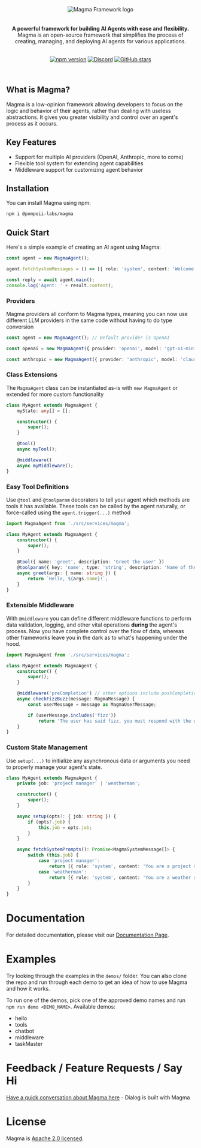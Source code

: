 <div align="center">
<img alt="Magma Framework logo" src="https://db.productdialog.com/storage/v1/object/public/images/magma-header.jpg">
</div>

<br/>
<br/>

<div align="center"><strong>A powerful framework for building AI Agents with ease and flexibility.</strong><br> Magma is an open-source framework that simplifies the process of creating, managing, and deploying AI agents for various applications.
<br />
<br />

</div>

<div align="center">

[![npm version](https://img.shields.io/npm/v/@pompeii-labs/magma.svg)](https://www.npmjs.com/package/@pompeii-labs/magma)
[![Discord](https://img.shields.io/discord/1285279452661551145?color=7289da&label=Discord&logo=discord&logoColor=ffffff)](https://discord.gg/NShaQZmhpr)
[![GitHub stars](https://img.shields.io/github/stars/pompeii-labs/Magma?style=social)](https://github.com/pompeii-labs/Magma)

</div>

<br/>

## What is Magma?

Magma is a low-opinion framework allowing developers to focus on the logic and behavior of their agents, rather than dealing with useless abstractions. It gives you greater visibility and control over an agent's process as it occurs.

## Key Features

- Support for multiple AI providers (OpenAI, Anthropic, more to come)
- Flexible tool system for extending agent capabilities
- Middleware support for customizing agent behavior

## Installation

You can install Magma using npm:
```bash
npm i @pompeii-labs/magma
```

## Quick Start

Here's a simple example of creating an AI agent using Magma:

```ts
const agent = new MagmaAgent();

agent.fetchSystemMessages = () => [{ role: 'system', content: 'Welcome the user to the Magma framework by Pompeii Labs' }];

const reply = await agent.main();
console.log('Agent: ' + result.content);
```

### Providers

Magma providers all conform to Magma types, meaning you can now use different LLM providers in the same code without having to do type conversion

```ts
const agent = new MagmaAgent(); // Default provider is OpenAI

const openai = new MagmaAgent({ provider: 'openai', model: 'gpt-o1-mini' });

const anthropic = new MagmaAgent({ provider: 'anthropic', model: 'claude-3-5-sonnet-20240620' });
```

### Class Extensions

The `MagmaAgent` class can be instantiated as-is with `new MagmaAgent` or extended for more custom functionality

```ts
class MyAgent extends MagmaAgent {
    myState: any[] = [];

    constructor() {
        super();
    }

    @tool()
    async myTool();

    @middleware()
    async myMiddleware();
}
```

### Easy Tool Definitions

Use `@tool` and `@toolparam` decorators to tell your agent which methods are tools it has available. These tools can be called by the agent naturally, or force-called using the `agent.trigger(...)` method

```ts
import MagmaAgent from './src/services/magma';

class MyAgent extends MagmaAgent {
    constructor() {
        super();
    }

    @tool({ name: 'greet', description: 'Greet the user' })
    @toolparam({ key: 'name', type: 'string', description: 'Name of the user', required: true })
    async greet(args: { name: string }) {
        return `Hello, ${args.name}!`;
    }
}
```

### Extensible Middleware

With `@middleware` you can define different middleware functions to perform data validation, logging, and other vital operations **during** the agent's process. Now you have complete control over the flow of data, whereas other frameworks leave you in the dark as to what's happening under the hood.

```ts
import MagmaAgent from './src/services/magma';

class MyAgent extends MagmaAgent {
    constructor() {
        super();
    }

    @middleware('preCompletion') // other options include postCompletion, preToolExecution, postToolExecution
    async checkFizzBuzz(message: MagmaMessage) {
        const userMessage = message as MagmaUserMessage;

        if (userMessage.includes('fizz'))
            return 'The user has said fizz, you must respond with the word buzz';
    }
}
```

### Custom State Management

Use `setup(...)` to initialize any asynchronous data or arguments you need to properly manage your agent's state.

```ts
class MyAgent extends MagmaAgent {
    private job: 'project manager' | 'weatherman';

    constructor() {
        super();
    }

    async setup(opts?: { job: string }) {
        if (opts?.job) {
            this.job = opts.job;
        }
    }

    async fetchSystemPrompts(): Promise<MagmaSystemMessage[]> {
        switch (this.job) {
            case 'project manager':
                return [{ role: 'system', content: 'You are a project manager. Keep the team on track' }];
            case 'weatherman':
                return [{ role: 'system', content: 'You are a weather reporter, keep the user up to date on the locations they care about' }];
        }
    }
}
```

# Documentation

For detailed documentation, please visit our [Documentation Page](https://magma.pompeiilabs.com/).

# Examples

Try looking through the examples in the `demos/` folder. You can also clone the repo and run through each demo to get an idea of how to use Magma and how it works.

To run one of the demos, pick one of the approved demo names and run `npm run demo <DEMO_NAME>`.
Available demos:
- hello
- tools
- chatbot
- middleware
- taskMaster

# Feedback / Feature Requests / Say Hi

[Have a quick conversation about Magma here](https://chat.productdialog.com/ac94ab36-c5bb-4b54-a195-2b6b2499dcff) - Dialog is built with Magma  

# License

Magma is [Apache 2.0 licensed](LICENSE).
